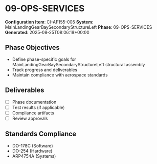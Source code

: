 # 09-OPS-SERVICES

**Configuration Item**: CI-AF155-005
**System**: MainLandingGearBaySecondaryStructureLeft
**Phase**: 09-OPS-SERVICES
**Generated**: 2025-08-25T08:06:18+00:00

## Phase Objectives
- Define phase-specific goals for MainLandingGearBaySecondaryStructureLeft structural assembly
- Track progress and deliverables
- Maintain compliance with aerospace standards

## Deliverables
- [ ] Phase documentation
- [ ] Test results (if applicable)
- [ ] Compliance artifacts
- [ ] Review approvals

## Standards Compliance
- DO-178C (Software)
- DO-254 (Hardware)
- ARP4754A (Systems)

